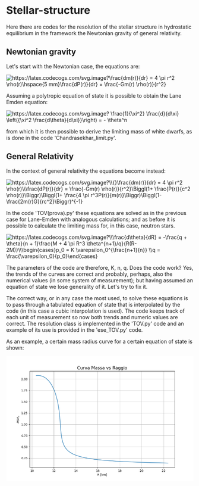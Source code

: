 # Stellar-structure

Here there are codes for the resolution of the stellar structure in hydrostatic equilibrium in the framework the Newtonian gravity of general relativity.


## Newtonian gravity ##

Let's start with the Newtonian case, the equations are:

<img src="https://latex.codecogs.com/svg.image?\frac{dm(r)}{dr}&space;=&space;4&space;\pi&space;r^2&space;\rho(r)\hspace{5&space;mm}\frac{dP(r)}{dr}&space;=&space;\frac{-Gm(r)&space;\rho(r)}{r^2}" title="https://latex.codecogs.com/svg.image?\frac{dm(r)}{dr} = 4 \pi r^2 \rho(r)\hspace{5 mm}\frac{dP(r)}{dr} = \frac{-Gm(r) \rho(r)}{r^2}" />

Assuming a polytropic equation of state it is possible to obtain the Lane Emden equation:

<img src="https://latex.codecogs.com/svg.image?&space;\frac{1}{\xi^2}&space;\frac{d}{d\xi}&space;\left({\xi^2&space;\frac{d\theta}{d\xi}}\right)&space;=&space;-&space;\theta^n&space;" title="https://latex.codecogs.com/svg.image? \frac{1}{\xi^2} \frac{d}{d\xi} \left({\xi^2 \frac{d\theta}{d\xi}}\right) = - \theta^n " />

from which it is then possible to derive the limiting mass of white dwarfs, as is done in the code 'Chandrasekhar_limit.py'.


## General Relativity ##

In the context of general relativity the equations become instead:

<img src="https://latex.codecogs.com/svg.image?\\{}\frac{dm(r)}{dr}&space;=&space;4&space;\pi&space;r^2&space;\rho(r)\\\frac{dP(r)}{dr}&space;=&space;\frac{-Gm(r)&space;\rho(r)}{r^2}\Biggl(1&plus;&space;\frac{P(r)}{c^2&space;\rho(r)}\Biggr)\Biggl(1&plus;&space;\frac{4&space;\pi&space;r^3P(r)}{m(r)}\Biggr)\Biggl(1-&space;\frac{2m(r)G}{rc^2}\Biggr)^{-1}&space;" title="https://latex.codecogs.com/svg.image?\\{}\frac{dm(r)}{dr} = 4 \pi r^2 \rho(r)\\\frac{dP(r)}{dr} = \frac{-Gm(r) \rho(r)}{r^2}\Biggl(1+ \frac{P(r)}{c^2 \rho(r)}\Biggr)\Biggl(1+ \frac{4 \pi r^3P(r)}{m(r)}\Biggr)\Biggl(1- \frac{2m(r)G}{rc^2}\Biggr)^{-1} " />

In the code 'TOV(prova).py' these equations are solved as in the previous case for Lane-Emden with analogous calculations; and as before it is possible to calculate the limiting mass for, in this case, neutron stars.

<img src="https://latex.codecogs.com/svg.image?\\\frac{d\theta}{dR}&space;=&space;-\frac{q&space;&plus;&space;\theta}{n&space;&plus;&space;1}\frac{M&space;&plus;&space;4&space;\pi&space;R^3&space;\theta^{n&plus;1}/q}{R(R-2M)}\\\begin{cases}p_0&space;=&space;K&space;\varepsilon_0^{\frac{n&plus;1}{n}}&space;\\q&space;=&space;\frac{\varepsilon_0}{p_0}\end{cases}&space;" title="https://latex.codecogs.com/svg.image?\\\frac{d\theta}{dR} = -\frac{q + \theta}{n + 1}\frac{M + 4 \pi R^3 \theta^{n+1}/q}{R(R-2M)}\\\begin{cases}p_0 = K \varepsilon_0^{\frac{n+1}{n}} \\q = \frac{\varepsilon_0}{p_0}\end{cases} " />

The parameters of the code are therefore, K, n, q.
Does the code work? Yes, the trends of the curves are correct and probably, perhaps, also the numerical values ​​(in some system of measurement); but having assumed an equation of state we lose generality of it. Let's try to fix it.


The correct way, or in any case the most used, to solve these equations is to pass through a tabulated equation of state that is interpolated by the code (in this case a cubic interpolation is used). The code keeps track of each unit of measurement so now both trends and numeric values ​​are correct. The resolution class is implemented in the 'TOV.py' code and an example of its use is provided in the 'ese_TOV.py' code.


As an example, a certain mass radius curve for a certain equation of state is shown:

![](MvR.png)